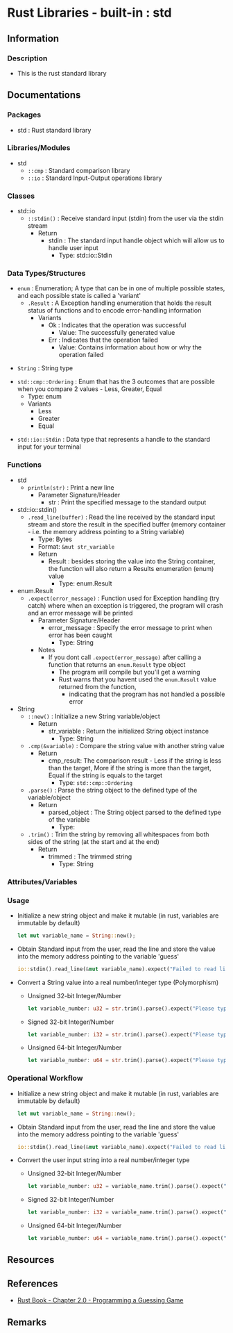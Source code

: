 # Rust Libraries - built-in : std

## Information
### Description
+ This is the rust standard library

## Documentations
### Packages
+ std : Rust standard library

### Libraries/Modules
- std
    - `::cmp` : Standard comparison library
    - `::io` : Standard Input-Output operations library

### Classes
- std::io
    - `::stdin()` : Receive standard input (stdin) from the user via the stdin stream
        - Return
            - stdin : The standard input handle object which will allow us to handle user input
                + Type: std::io::Stdin

### Data Types/Structures
- `enum` : Enumeration; A type that can be in one of multiple possible states, and each possible state is called a 'variant'
    - `.Result` : A Exception handling enumeration that holds the result status of functions and to encode error-handling information
        - Variants
            - Ok : Indicates that the operation was successful
                + Value: The successfully generated value
            - Err : Indicates that the operation failed
                + Value: Contains information about how or why the operation failed
+ `String` : String type
- `std::cmp::Ordering` : Enum that has the 3 outcomes that are possible when you compare 2 values - Less, Greater, Equal
    + Type: enum
    - Variants
        + Less
        + Greater
        + Equal
+ `std::io::Stdin` : Data type that represents a handle to the standard input for your terminal

### Functions
- std
    - `println(str)` : Print a new line
        - Parameter Signature/Header
            + str : Print the specified message to the standard output
- std::io::stdin()
    - `.read_line(buffer)` : Read the line received by the standard input stream and store the result in the specified buffer (memory container - i.e. the memory address pointing to a String variable)
        + Type: Bytes
        + Format: `&mut str_variable`
        - Return
            - Result : besides storing the value into the String container, the function will also return a Results enumeration (enum) value
                + Type: enum.Result
- enum.Result
    - `.expect(error_message)` : Function used for Exception handling (try catch) where when an exception is triggered, the program will crash and an error message will be printed
        - Parameter Signature/Header
            - error_message : Specify the error message to print when error has been caught
                + Type: String
        - Notes
            - If you dont call `.expect(error_message)` after calling a function that returns an `enum.Result` type object
                + The program will compile but you'll get a warning
                - Rust warns that you havent used the `enum.Result` value returned from the function, 
                    + indicating that the program has not handled a possible error
- String
    - `::new()` : Initialize a new String variable/object
        - Return
            - str_variable : Return the initialized String object instance
                + Type: String
    - `.cmp(&variable)` : Compare the string value with another string value
        - Return
            - cmp_result: The comparison result - Less if the string is less than the target, More if the string is more than the target, Equal if the string is equals to the target
                + Type: `std::cmp::Ordering`
    - `.parse()` : Parse the string object to the defined type of the variable/object
        - Return
            - parsed_object : The String object parsed to the defined type of the variable
                + Type: <variable-type>
    - `.trim()` : Trim the string by removing all whitespaces from both sides of the string (at the start and at the end)
        - Return
            - trimmed : The trimmed string
                + Type: String

### Attributes/Variables

### Usage
- Initialize a new string object and make it mutable (in rust, variables are immutable by default)
    ```rust
    let mut variable_name = String::new();
    ```

- Obtain Standard input from the user, read the line and store the value into the memory address pointing to the variable 'guess'
    ```rust
    io::stdin().read_line(&mut variable_name).expect("Failed to read line");
    ```

- Convert a String value into a real number/integer type (Polymorphism)
    - Unsigned 32-bit Integer/Number
        ```rust
        let variable_number: u32 = str.trim().parse().expect("Please type a number!");
        ```
    - Signed 32-bit Integer/Number
        ```rust
        let variable_number: i32 = str.trim().parse().expect("Please type a number!");
        ```
    - Unsigned 64-bit Integer/Number
        ```rust
        let variable_number: u64 = str.trim().parse().expect("Please type a number!");
        ```

### Operational Workflow
- Initialize a new string object and make it mutable (in rust, variables are immutable by default)
    ```rust
    let mut variable_name = String::new();
    ```

- Obtain Standard input from the user, read the line and store the value into the memory address pointing to the variable 'guess'
    ```rust
    io::stdin().read_line(&mut variable_name).expect("Failed to read line");
    ```

- Convert the user input string into a real number/integer type
    - Unsigned 32-bit Integer/Number
        ```rust
        let variable_number: u32 = variable_name.trim().parse().expect("Please type a number!");
        ```
    - Signed 32-bit Integer/Number
        ```rust
        let variable_number: i32 = variable_name.trim().parse().expect("Please type a number!");
        ```
    - Unsigned 64-bit Integer/Number
        ```rust
        let variable_number: u64 = variable_name.trim().parse().expect("Please type a number!");
        ```

## Resources

## References
+ [Rust Book - Chapter 2.0 - Programming a Guessing Game](https://doc.rust-lang.org/book/ch02-00-guessing-game-tutorial.html)

## Remarks


